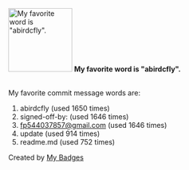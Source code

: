 <img src="https://github.com/my-badges/my-badges/blob/master/src/all-badges/favorite-word/favorite-word.png?raw=true" alt="My favorite word is &quot;abirdcfly&quot;." title="My favorite word is &quot;abirdcfly&quot;." width="128">
<strong>My favorite word is &quot;abirdcfly&quot;.</strong>
<br><br>

My favorite commit message words are:

1. abirdcfly (used 1650 times)
2. signed-off-by: (used 1646 times)
3. <fp544037857@gmail.com> (used 1646 times)
4. update (used 914 times)
5. readme.md (used 752 times)


Created by <a href="https://github.com/my-badges/my-badges">My Badges</a>